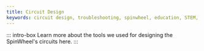 ```yaml
---
title: Circuit Design
keywords: circuit design, troubleshooting, spinwheel, education, STEM, science, electronics
---
```


::: intro-box
Learn more about the tools we used for designing the SpinWheel's circuits here.
:::